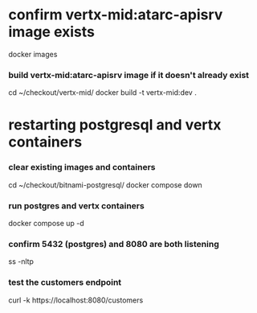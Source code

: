 # confirm vertx-mid:atarc-apisrv image exists

docker images

### build vertx-mid:atarc-apisrv image if it doesn't already exist

cd ~/checkout/vertx-mid/
docker build -t vertx-mid:dev .

# restarting postgresql and vertx containers

### clear existing images and containers

cd ~/checkout/bitnami-postgresql/
docker compose down

### run postgres and vertx containers
docker compose up -d

### confirm 5432 (postgres) and 8080 are both listening
ss -nltp

### test the customers endpoint
curl -k https://localhost:8080/customers
